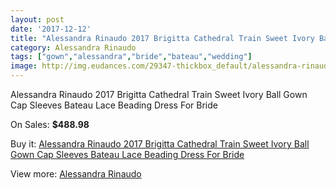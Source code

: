 ```yaml
---
layout: post
date: '2017-12-12'
title: "Alessandra Rinaudo 2017 Brigitta Cathedral Train Sweet Ivory Ball Gown Cap Sleeves Bateau Lace Beading Dress For Bride"
category: Alessandra Rinaudo
tags: ["gown","alessandra","bride","bateau","wedding"]
image: http://img.eudances.com/29347-thickbox_default/alessandra-rinaudo-2017-brigitta-cathedral-train-sweet-ivory-ball-gown-cap-sleeves-bateau-lace-beading-dress-for-bride.jpg
---
```

Alessandra Rinaudo 2017 Brigitta Cathedral Train Sweet Ivory Ball Gown Cap Sleeves Bateau Lace Beading Dress For Bride

On Sales: **$488.98**
<a href="https://www.eudances.com/en/alessandra-rinaudo/9533-alessandra-rinaudo-2017-brigitta-cathedral-train-sweet-ivory-ball-gown-cap-sleeves-bateau-lace-beading-dress-for-bride.html"><amp-img layout="responsive" width="600" height="600" src="//img.eudances.com/29347-thickbox_default/alessandra-rinaudo-2017-brigitta-cathedral-train-sweet-ivory-ball-gown-cap-sleeves-bateau-lace-beading-dress-for-bride.jpg" alt="Alessandra Rinaudo 2017 Brigitta Cathedral Train Sweet Ivory Ball Gown Cap Sleeves Bateau Lace Beading Dress For Bride 0" /></a>
<a href="https://www.eudances.com/en/alessandra-rinaudo/9533-alessandra-rinaudo-2017-brigitta-cathedral-train-sweet-ivory-ball-gown-cap-sleeves-bateau-lace-beading-dress-for-bride.html"><amp-img layout="responsive" width="600" height="600" src="//img.eudances.com/29354-thickbox_default/alessandra-rinaudo-2017-brigitta-cathedral-train-sweet-ivory-ball-gown-cap-sleeves-bateau-lace-beading-dress-for-bride.jpg" alt="Alessandra Rinaudo 2017 Brigitta Cathedral Train Sweet Ivory Ball Gown Cap Sleeves Bateau Lace Beading Dress For Bride 1" /></a>
<a href="https://www.eudances.com/en/alessandra-rinaudo/9533-alessandra-rinaudo-2017-brigitta-cathedral-train-sweet-ivory-ball-gown-cap-sleeves-bateau-lace-beading-dress-for-bride.html"><amp-img layout="responsive" width="600" height="600" src="//img.eudances.com/29353-thickbox_default/alessandra-rinaudo-2017-brigitta-cathedral-train-sweet-ivory-ball-gown-cap-sleeves-bateau-lace-beading-dress-for-bride.jpg" alt="Alessandra Rinaudo 2017 Brigitta Cathedral Train Sweet Ivory Ball Gown Cap Sleeves Bateau Lace Beading Dress For Bride 2" /></a>
<a href="https://www.eudances.com/en/alessandra-rinaudo/9533-alessandra-rinaudo-2017-brigitta-cathedral-train-sweet-ivory-ball-gown-cap-sleeves-bateau-lace-beading-dress-for-bride.html"><amp-img layout="responsive" width="600" height="600" src="//img.eudances.com/29352-thickbox_default/alessandra-rinaudo-2017-brigitta-cathedral-train-sweet-ivory-ball-gown-cap-sleeves-bateau-lace-beading-dress-for-bride.jpg" alt="Alessandra Rinaudo 2017 Brigitta Cathedral Train Sweet Ivory Ball Gown Cap Sleeves Bateau Lace Beading Dress For Bride 3" /></a>
<a href="https://www.eudances.com/en/alessandra-rinaudo/9533-alessandra-rinaudo-2017-brigitta-cathedral-train-sweet-ivory-ball-gown-cap-sleeves-bateau-lace-beading-dress-for-bride.html"><amp-img layout="responsive" width="600" height="600" src="//img.eudances.com/29351-thickbox_default/alessandra-rinaudo-2017-brigitta-cathedral-train-sweet-ivory-ball-gown-cap-sleeves-bateau-lace-beading-dress-for-bride.jpg" alt="Alessandra Rinaudo 2017 Brigitta Cathedral Train Sweet Ivory Ball Gown Cap Sleeves Bateau Lace Beading Dress For Bride 4" /></a>
<a href="https://www.eudances.com/en/alessandra-rinaudo/9533-alessandra-rinaudo-2017-brigitta-cathedral-train-sweet-ivory-ball-gown-cap-sleeves-bateau-lace-beading-dress-for-bride.html"><amp-img layout="responsive" width="600" height="600" src="//img.eudances.com/29350-thickbox_default/alessandra-rinaudo-2017-brigitta-cathedral-train-sweet-ivory-ball-gown-cap-sleeves-bateau-lace-beading-dress-for-bride.jpg" alt="Alessandra Rinaudo 2017 Brigitta Cathedral Train Sweet Ivory Ball Gown Cap Sleeves Bateau Lace Beading Dress For Bride 5" /></a>
<a href="https://www.eudances.com/en/alessandra-rinaudo/9533-alessandra-rinaudo-2017-brigitta-cathedral-train-sweet-ivory-ball-gown-cap-sleeves-bateau-lace-beading-dress-for-bride.html"><amp-img layout="responsive" width="600" height="600" src="//img.eudances.com/29349-thickbox_default/alessandra-rinaudo-2017-brigitta-cathedral-train-sweet-ivory-ball-gown-cap-sleeves-bateau-lace-beading-dress-for-bride.jpg" alt="Alessandra Rinaudo 2017 Brigitta Cathedral Train Sweet Ivory Ball Gown Cap Sleeves Bateau Lace Beading Dress For Bride 6" /></a>
<a href="https://www.eudances.com/en/alessandra-rinaudo/9533-alessandra-rinaudo-2017-brigitta-cathedral-train-sweet-ivory-ball-gown-cap-sleeves-bateau-lace-beading-dress-for-bride.html"><amp-img layout="responsive" width="600" height="600" src="//img.eudances.com/29348-thickbox_default/alessandra-rinaudo-2017-brigitta-cathedral-train-sweet-ivory-ball-gown-cap-sleeves-bateau-lace-beading-dress-for-bride.jpg" alt="Alessandra Rinaudo 2017 Brigitta Cathedral Train Sweet Ivory Ball Gown Cap Sleeves Bateau Lace Beading Dress For Bride 7" /></a>

Buy it: [Alessandra Rinaudo 2017 Brigitta Cathedral Train Sweet Ivory Ball Gown Cap Sleeves Bateau Lace Beading Dress For Bride](https://www.eudances.com/en/alessandra-rinaudo/9533-alessandra-rinaudo-2017-brigitta-cathedral-train-sweet-ivory-ball-gown-cap-sleeves-bateau-lace-beading-dress-for-bride.html "Alessandra Rinaudo 2017 Brigitta Cathedral Train Sweet Ivory Ball Gown Cap Sleeves Bateau Lace Beading Dress For Bride")

View more: [Alessandra Rinaudo](https://www.eudances.com/en/147-alessandra-rinaudo "Alessandra Rinaudo")